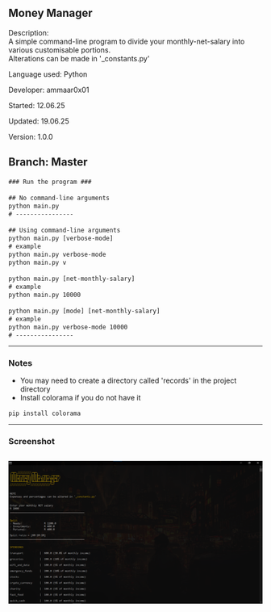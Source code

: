 ## Money Manager 

Description: <br>
A simple command-line program to divide your monthly-net-salary into various 
customisable portions.<br> 
Alterations can be made in '_constants.py'

Language used: Python

Developer: ammaar0x01

Started:  12.06.25

Updated:  19.06.25

Version:  1.0.0

Branch:   Master
---

```
### Run the program ### 

## No command-line arguments 
python main.py 
# ----------------

## Using command-line arguments 
python main.py [verbose-mode]
# example 
python main.py verbose-mode
python main.py v

python main.py [net-monthly-salary]
# example  
python main.py 10000

python main.py [mode] [net-monthly-salary]
# example  
python main.py verbose-mode 10000
# ----------------
```
---


### Notes 
- You may need to create a directory called 'records' in the project directory 
- Install colorama if you do not have it 
```
pip install colorama 
```
---


### Screenshot 
![sshot1.png](sshot1.png)
---
